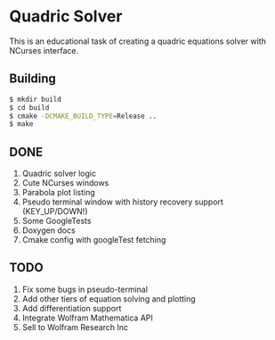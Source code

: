 # Quadric Solver

This is an educational task of creating a quadric equations solver with NCurses interface.

## Building
```bash
$ mkdir build
$ cd build
$ cmake -DCMAKE_BUILD_TYPE=Release ..
$ make
```

## DONE
1. Quadric solver logic
2. Cute NCurses windows
3. Parabola plot listing
4. Pseudo terminal window with history recovery support (KEY_UP/DOWN!)
5. Some GoogleTests
6. Doxygen docs
7. Cmake config with googleTest fetching

## TODO
1. Fix some bugs in pseudo-terminal
2. Add other tiers of equation solving and plotting
3. Add differentiation support
4. Integrate Wolfram Mathematica API
5. Sell to Wolfram Research Inc

